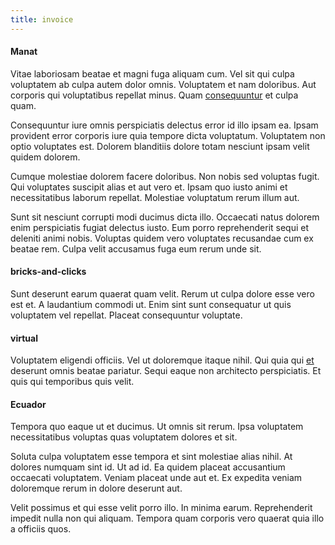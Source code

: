 ```yaml
---
title: invoice
---
```


#### Manat

Vitae laboriosam beatae et magni fuga aliquam cum. Vel sit qui culpa voluptatem ab culpa autem dolor omnis. Voluptatem et nam doloribus. Aut corporis qui voluptatibus repellat minus. Quam [consequuntur](/dolore/odio/neque/libero/xss_cyan_open_source.md) et culpa quam.

Consequuntur iure omnis perspiciatis delectus error id illo ipsam ea. Ipsam provident error corporis iure quia tempore dicta voluptatum. Voluptatem non optio voluptates est. Dolorem blanditiis dolore totam nesciunt ipsam velit quidem dolorem.

Cumque molestiae dolorem facere doloribus. Non nobis sed voluptas fugit. Qui voluptates suscipit alias et aut vero et. Ipsam quo iusto animi et necessitatibus laborum repellat. Molestiae voluptatum rerum illum aut.

Sunt sit nesciunt corrupti modi ducimus dicta illo. Occaecati natus dolorem enim perspiciatis fugiat delectus iusto. Eum porro reprehenderit sequi et deleniti animi nobis. Voluptas quidem vero voluptates recusandae cum ex beatae rem. Culpa velit accusamus fuga eum rerum unde sit.

#### bricks-and-clicks

Sunt deserunt earum quaerat quam velit. Rerum ut culpa dolore esse vero est et. A laudantium commodi ut. Enim sint sunt consequatur ut quis voluptatem vel repellat. Placeat consequuntur voluptate.

#### virtual

Voluptatem eligendi officiis. Vel ut doloremque itaque nihil. Qui quia qui [et](/facere/temporibus/adipisci/molestias/incredible_fresh_shirt_clothing_&_music_tasty.md) deserunt omnis beatae pariatur. Sequi eaque non architecto perspiciatis. Et quis qui temporibus quis velit.

#### Ecuador

Tempora quo eaque ut et ducimus. Ut omnis sit rerum. Ipsa voluptatem necessitatibus voluptas quas voluptatem dolores et sit.

Soluta culpa voluptatem esse tempora et sint molestiae alias nihil. At dolores numquam sint id. Ut ad id. Ea quidem placeat accusantium occaecati voluptatem. Veniam placeat unde aut et. Ex expedita veniam doloremque rerum in dolore deserunt aut.

Velit possimus et qui esse velit porro illo. In minima earum. Reprehenderit impedit nulla non qui aliquam. Tempora quam corporis vero quaerat quia illo a officiis quos.
